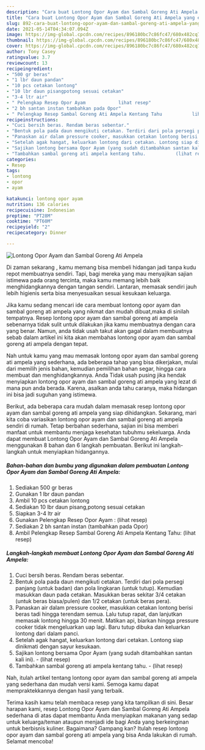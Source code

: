 ```yaml
---
description: "Cara buat Lontong Opor Ayam dan Sambal Goreng Ati Ampela yang enak dan Mudah Dibuat"
title: "Cara buat Lontong Opor Ayam dan Sambal Goreng Ati Ampela yang enak dan Mudah Dibuat"
slug: 892-cara-buat-lontong-opor-ayam-dan-sambal-goreng-ati-ampela-yang-enak-dan-mudah-dibuat
date: 2021-05-14T04:34:07.094Z
image: https://img-global.cpcdn.com/recipes/896180bc7c86fc47/680x482cq70/lontong-opor-ayam-dan-sambal-goreng-ati-ampela-foto-resep-utama.jpg
thumbnail: https://img-global.cpcdn.com/recipes/896180bc7c86fc47/680x482cq70/lontong-opor-ayam-dan-sambal-goreng-ati-ampela-foto-resep-utama.jpg
cover: https://img-global.cpcdn.com/recipes/896180bc7c86fc47/680x482cq70/lontong-opor-ayam-dan-sambal-goreng-ati-ampela-foto-resep-utama.jpg
author: Tony Casey
ratingvalue: 3.7
reviewcount: 13
recipeingredient:
- "500 gr beras"
- "1 lbr daun pandan"
- "10 pcs cetakan lontong"
- "10 lbr daun pisangpotong sesuai cetakan"
- "3-4 ltr air"
- " Pelengkap Resep Opor Ayam            lihat resep"
- "2 bh santan instan tambahkan pada Opor"
- " Pelengkap Resep Sambal Goreng Ati Ampela Kentang Tahu           lihat resep"
recipeinstructions:
- "Cuci bersih beras. Rendam beras sebentar."
- "Bentuk pola pada daun mengikuti cetakan. Terdiri dari pola persegi panjang (untuk badan) dan pola lingkaran (untuk tutup). Kemudian masukkan daun pada cetakan. Masukkan beras sekitar 3/4 cetakan (untuk beras biasa/pulen) dan 1/2 cetakan (untuk beras pera)."
- "Panaskan air dalam pressure cooker, masukkan cetakan lontong berisi beras tadi hingga terendam semua. Lalu tutup rapat, dan lanjutkan memasak lontong hingga 30 menit. Matikan api, biarkan hingga pressure cooker tidak mengeluarkan uap lagi. Baru tutup dibuka dan keluarkan lontong dari dalam panci."
- "Setelah agak hangat, keluarkan lontong dari cetakan. Lontong siap dinikmati dengan sayur kesukaan."
- "Sajikan lontong bersama Opor Ayam (yang sudah ditambahkan santan kali ini).           (lihat resep)"
- "Tambahkan sambal goreng ati ampela kentang tahu.           (lihat resep)"
categories:
- Resep
tags:
- lontong
- opor
- ayam

katakunci: lontong opor ayam 
nutrition: 136 calories
recipecuisine: Indonesian
preptime: "PT28M"
cooktime: "PT60M"
recipeyield: "2"
recipecategory: Dinner

---
```



![Lontong Opor Ayam dan Sambal Goreng Ati Ampela](https://img-global.cpcdn.com/recipes/896180bc7c86fc47/680x482cq70/lontong-opor-ayam-dan-sambal-goreng-ati-ampela-foto-resep-utama.jpg)

Di zaman  sekarang , kamu memang bisa membeli hidangan jadi tanpa kudu repot membuatnya sendiri. Tapi, bagi mereka yang mau menyajikan sajian istimewa pada orang tercinta, maka kamu memang lebih baik menghidangkannya dengan tangan sendiri. Lantaran, memasak sendiri jauh lebih higienis serta bisa menyesuaikan sesuai kesukaan keluarga.

Jika kamu sedang mencari ide cara membuat lontong opor ayam dan sambal goreng ati ampela yang nikmat dan mudah dibuat,maka di sinilah tempatnya. Resep lontong opor ayam dan sambal goreng ati ampela  sebenarnya tidak sulit untuk dilakukan jika kamu membuatnya dengan cara yang benar. Namun, anda tidak usah takut akan gagal dalam membuatnya 
sebab dalam artikel ini kita akan membahas lontong opor ayam dan sambal goreng ati ampela dengan tepat.  



Nah untuk kamu yang mau memasak lontong opor ayam dan sambal goreng ati ampela yang sederhana, ada beberapa tahap yang bisa dikerjakan, mulai dari memilih jenis bahan, kemudian pemilihan bahan segar, hingga cara membuat dan menghidangkannya. Anda Tidak usah pusing jika hendak menyiapkan lontong opor ayam dan sambal goreng ati ampela yang lezat di mana pun anda berada. Karena, asalkan anda  tahu caranya, maka hidangan ini bisa jadi suguhan yang istimewa.

Berikut, ada beberapa cara mudah dalam memasak resep lontong opor ayam dan sambal goreng ati ampela yang siap dihidangkan. Sekarang, mari kita coba variasikan lontong opor ayam dan sambal goreng ati ampela sendiri di rumah. Tetap berbahan sederhana, sajian ini bisa memberi manfaat untuk membantu menjaga kesehatan tubuhmu sekeluarga. Anda dapat membuat Lontong Opor Ayam dan Sambal Goreng Ati Ampela menggunakan 8 bahan dan 6 langkah pembuatan. Berikut ini langkah-langkah untuk menyiapkan hidangannya.

<!--inarticleads1-->

##### Bahan-bahan dan bumbu yang digunakan dalam pembuatan Lontong Opor Ayam dan Sambal Goreng Ati Ampela:

1. Sediakan 500 gr beras
1. Gunakan 1 lbr daun pandan
1. Ambil 10 pcs cetakan lontong
1. Sediakan 10 lbr daun pisang,potong sesuai cetakan
1. Siapkan 3-4 ltr air
1. Gunakan  Pelengkap Resep Opor Ayam :           (lihat resep)
1. Sediakan 2 bh santan instan (tambahkan pada Opor)
1. Ambil  Pelengkap Resep Sambal Goreng Ati Ampela Kentang Tahu:           (lihat resep)




<!--inarticleads2-->

##### Langkah-langkah membuat Lontong Opor Ayam dan Sambal Goreng Ati Ampela:

1. Cuci bersih beras. Rendam beras sebentar.
1. Bentuk pola pada daun mengikuti cetakan. Terdiri dari pola persegi panjang (untuk badan) dan pola lingkaran (untuk tutup). Kemudian masukkan daun pada cetakan. Masukkan beras sekitar 3/4 cetakan (untuk beras biasa/pulen) dan 1/2 cetakan (untuk beras pera).
1. Panaskan air dalam pressure cooker, masukkan cetakan lontong berisi beras tadi hingga terendam semua. Lalu tutup rapat, dan lanjutkan memasak lontong hingga 30 menit. Matikan api, biarkan hingga pressure cooker tidak mengeluarkan uap lagi. Baru tutup dibuka dan keluarkan lontong dari dalam panci.
1. Setelah agak hangat, keluarkan lontong dari cetakan. Lontong siap dinikmati dengan sayur kesukaan.
1. Sajikan lontong bersama Opor Ayam (yang sudah ditambahkan santan kali ini). -           (lihat resep)
1. Tambahkan sambal goreng ati ampela kentang tahu. -           (lihat resep)




Nah, itulah artikel tentang  lontong opor ayam dan sambal goreng ati ampela  yang sederhana dan mudah versi kami. Semoga kamu dapat mempraktekkannya dengan hasil yang terbaik. 

Terima kasih kamu telah membaca resep yang kita tampilkan di sini. Besar harapan kami, resep  Lontong Opor Ayam dan Sambal Goreng Ati Ampela sederhana di atas dapat membantu Anda menyiapkan makanan yang sedap untuk keluarga/teman ataupun menjadi ide bagi Anda yang berkeinginan untuk berbisnis kuliner. Bagaimana? Gampang kan? Itulah resep lontong opor ayam dan sambal goreng ati ampela yang bisa Anda lakukan di rumah. Selamat mencoba!

